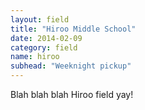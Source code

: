 ```yaml
---
layout: field
title: "Hiroo Middle School"
date: 2014-02-09
category: field
name: hiroo
subhead: "Weeknight pickup"
---
```


Blah blah blah Hiroo field yay!

